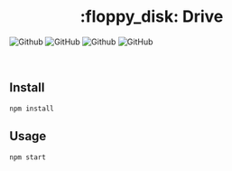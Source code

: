 <h1 align="center">:floppy_disk: Drive</h1>

![Github](https://img.shields.io/github/languages/top/Arthur-Diesel/Drive?style=for-the-badge)
![GitHub](https://img.shields.io/tokei/lines/github/Arthur-Diesel/Drive?style=for-the-badge)
![Github](https://img.shields.io/github/languages/code-size/Arthur-Diesel/Drive?style=for-the-badge)
![GitHub](https://img.shields.io/github/last-commit/Arthur-Diesel/Drive?style=for-the-badge)

<br>

## Install

```
npm install
```


## Usage

```
npm start
```